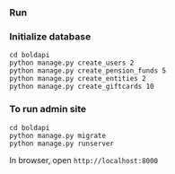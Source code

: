 ### Run

### Initialize database

```
cd boldapi
python manage.py create_users 2
python manage.py create_pension_funds 5
python manage.py create_entities 2
python manage.py create_giftcards 10
```

### To run admin site

```
cd boldapi
python manage.py migrate
python manage.py runserver
```
In browser, open `http://localhost:8000`
